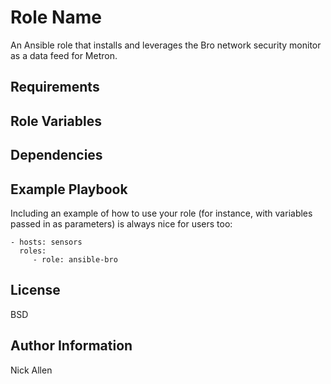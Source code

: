 Role Name
=========

An Ansible role that installs and leverages the Bro network security monitor as a data feed for Metron.

Requirements
------------


Role Variables
--------------

Dependencies
------------


Example Playbook
----------------

Including an example of how to use your role (for instance, with variables passed in as parameters) is always nice for users too:

    - hosts: sensors
      roles:
         - role: ansible-bro

License
-------

BSD

Author Information
------------------

Nick Allen
